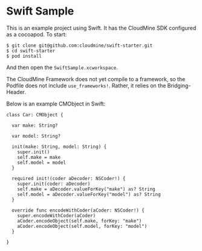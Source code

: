 # Swift Sample

This is an example project using Swift. It has the CloudMine SDK configured as a cocoapod. To start:

```
$ git clone git@github.com:cloudmine/swift-starter.git
$ cd swift-starter
$ pod install
```

And then open the `SwiftSample.xcworkspace`.

The CloudMine Framework does not yet compile to a framework, so the Podfile does not include `use_frameworks!`. Rather, it relies on the Bridging-Header.

Below is an example CMObject in Swift:

```
class Car: CMObject {

  var make: String?

  var model: String?

  init(make: String, model: String) {
    super.init()
    self.make = make
    self.model = model
  }

  required init!(coder aDecoder: NSCoder!) {
    super.init(coder: aDecoder)
    self.make = aDecoder.valueForKey("make") as? String
    self.model = aDecoder.valueForKey("model") as? String
  }

  override func encodeWithCoder(aCoder: NSCoder!) {
    super.encodeWithCoder(aCoder)
    aCoder.encodeObject(self.make, forKey: "make")
    aCoder.encodeObject(self.model, forKey: "model")
  }

}
```
